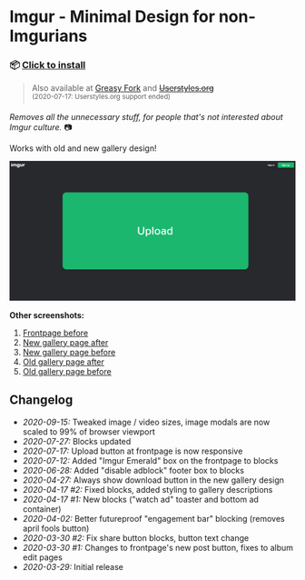 # Imgur - Minimal Design for non-Imgurians

### 📦 [Click to install](https://github.com/krisu5/userstyles/raw/master/Imgur%20-%20Minimal%20Design%20for%20non-Imgurians/imgur_-_minimal_design_for_non-imgurians.user.css)

> Also available at [Greasy Fork](https://greasyfork.org/en/scripts/398960-imgur-minimal-design-for-non-imgurians) and ~~[Userstyles.org](https://userstyles.org/styles/181729/imgur-minimal-design-for-non-imgurians)~~<br>
<sup>(2020-07-17: Userstyles.org support ended)</sup>

*Removes all the unnecessary stuff, for people that's not interested about Imgur culture.* 📷

Works with old and new gallery design!

![Userstyle screenshot, Imgur frontpage after](screenshots/1_frontpage_after.png)

**Other screenshots:**
1. [Frontpage before](screenshots/2_frontpage_before.jpg)
2. [New gallery page after](screenshots/3_new_gallery_after.jpg)
3. [New gallery page before](screenshots/4_new_gallery_before.jpg)
4. [Old gallery page after](screenshots/5_old_gallery_after.jpg)
5. [Old gallery page before](screenshots/6_old_gallery_before.jpg)

## Changelog

- *2020-09-15:* Tweaked image / video sizes, image modals are now scaled to 99% of browser viewport
- *2020-07-27:* Blocks updated
- *2020-07-17:* Upload button at frontpage is now responsive
- *2020-07-12:* Added "Imgur Emerald" box on the frontpage to blocks
- *2020-06-28:* Added "disable adblock" footer box to blocks
- *2020-04-27:* Always show download button in the new gallery design
- *2020-04-17 #2:* Fixed blocks, added styling to gallery descriptions
- *2020-04-17 #1:* New blocks ("watch ad" toaster and bottom ad container)
- *2020-04-02:* Better futureproof "engagement bar" blocking (removes april fools button)
- *2020-03-30 #2:* Fix share button blocks, button text change
- *2020-03-30 #1:* Changes to frontpage's new post button, fixes to album edit pages
- *2020-03-29:* Initial release
